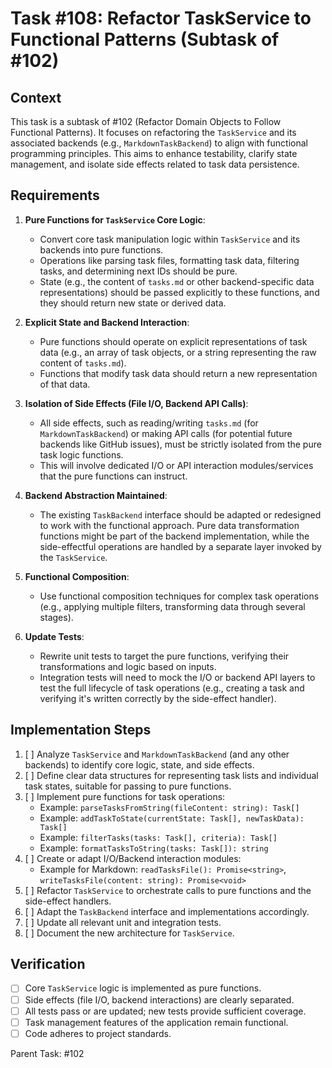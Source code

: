 # Task #108: Refactor TaskService to Functional Patterns (Subtask of #102)

## Context

This task is a subtask of #102 (Refactor Domain Objects to Follow Functional Patterns). It focuses on refactoring the `TaskService` and its associated backends (e.g., `MarkdownTaskBackend`) to align with functional programming principles. This aims to enhance testability, clarify state management, and isolate side effects related to task data persistence.

## Requirements

1.  **Pure Functions for `TaskService` Core Logic**:

    - Convert core task manipulation logic within `TaskService` and its backends into pure functions.
    - Operations like parsing task files, formatting task data, filtering tasks, and determining next IDs should be pure.
    - State (e.g., the content of `tasks.md` or other backend-specific data representations) should be passed explicitly to these functions, and they should return new state or derived data.

2.  **Explicit State and Backend Interaction**:

    - Pure functions should operate on explicit representations of task data (e.g., an array of task objects, or a string representing the raw content of `tasks.md`).
    - Functions that modify task data should return a new representation of that data.

3.  **Isolation of Side Effects (File I/O, Backend API Calls)**:

    - All side effects, such as reading/writing `tasks.md` (for `MarkdownTaskBackend`) or making API calls (for potential future backends like GitHub issues), must be strictly isolated from the pure task logic functions.
    - This will involve dedicated I/O or API interaction modules/services that the pure functions can instruct.

4.  **Backend Abstraction Maintained**:

    - The existing `TaskBackend` interface should be adapted or redesigned to work with the functional approach. Pure data transformation functions might be part of the backend implementation, while the side-effectful operations are handled by a separate layer invoked by the `TaskService`.

5.  **Functional Composition**:

    - Use functional composition techniques for complex task operations (e.g., applying multiple filters, transforming data through several stages).

6.  **Update Tests**:
    - Rewrite unit tests to target the pure functions, verifying their transformations and logic based on inputs.
    - Integration tests will need to mock the I/O or backend API layers to test the full lifecycle of task operations (e.g., creating a task and verifying it's written correctly by the side-effect handler).

## Implementation Steps

1.  [ ] Analyze `TaskService` and `MarkdownTaskBackend` (and any other backends) to identify core logic, state, and side effects.
2.  [ ] Define clear data structures for representing task lists and individual task states, suitable for passing to pure functions.
3.  [ ] Implement pure functions for task operations:
    - Example: `parseTasksFromString(fileContent: string): Task[]`
    - Example: `addTaskToState(currentState: Task[], newTaskData): Task[]`
    - Example: `filterTasks(tasks: Task[], criteria): Task[]`
    - Example: `formatTasksToString(tasks: Task[]): string`
4.  [ ] Create or adapt I/O/Backend interaction modules:
    - Example for Markdown: `readTasksFile(): Promise<string>`, `writeTasksFile(content: string): Promise<void>`
5.  [ ] Refactor `TaskService` to orchestrate calls to pure functions and the side-effect handlers.
6.  [ ] Adapt the `TaskBackend` interface and implementations accordingly.
7.  [ ] Update all relevant unit and integration tests.
8.  [ ] Document the new architecture for `TaskService`.

## Verification

- [ ] Core `TaskService` logic is implemented as pure functions.
- [ ] Side effects (file I/O, backend interactions) are clearly separated.
- [ ] All tests pass or are updated; new tests provide sufficient coverage.
- [ ] Task management features of the application remain functional.
- [ ] Code adheres to project standards.

Parent Task: #102
